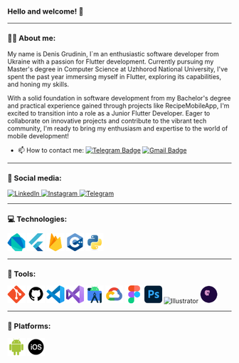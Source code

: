 ### Hello and welcome! 👋

---

### 👨‍💻 About me:

My name is Denis Grudinin, I`m an enthusiastic software developer from Ukraine with a passion for Flutter development. Currently pursuing my Master's degree in Computer Science at Uzhhorod National University, I've spent the past year immersing myself in Flutter, exploring its capabilities, and honing my skills.

With a solid foundation in software development from my Bachelor's degree and practical experience gained through projects like RecipeMobileApp, I'm excited to transition into a role as a Junior Flutter Developer. Eager to collaborate on innovative projects and contribute to the vibrant tech community, I'm ready to bring my enthusiasm and expertise to the world of mobile development!

- 📫 How to contact me: [![Telegram Badge](https://img.shields.io/badge/Telegram-2CA5E0?style=flat&logo=telegram&logoColor=white)](https://t.me/Denis_Grudinin) [![Gmail Badge](https://img.shields.io/badge/Gmail-D14836?style=flat&logo=gmail&logoColor=white)](mailto:denisgrudininworks@gmail.com)

---

### 🤝 Social media:

<div id="badges">
  <a href="https://www.linkedin.com/in/denis-grudinin-8174b6241/" target="_blank">
    <img src="https://cdn-icons-png.flaticon.com/512/2504/2504799.png" width="40" height="40" alt="LinkedIn"/>
  </a>
  <a href="https://www.instagram.com/denis_hrudinin/" target="_blank">
    <img src="https://cdn-icons-png.flaticon.com/128/3955/3955024.png" width="40" height="40" alt="Instagram"/>
  </a>
  <a href="[https://www.instagram.com/denis_hrudinin/](https://t.me/Denis_Grudinin)" target="_blank">
    <img src="https://cdn-icons-png.flaticon.com/128/2111/2111646.png" width="40" height="40" alt="Telegram"/>
  </a>
</div>

---

### 💻 Technologies:
<div>
  <img src="https://github.com/devicons/devicon/blob/master/icons/dart/dart-original.svg" title="Dart" alt="Dart" width="40" height="40"/>
  <img src="https://github.com/devicons/devicon/blob/master/icons/flutter/flutter-original.svg" title="Flutter" alt="Flutter" width="40" height="40"/>
  <img src="https://github.com/devicons/devicon/blob/master/icons/firebase/firebase-original.svg" title="Firebase" alt="Firebase" width="40" height="40"/>
  <img src="https://github.com/devicons/devicon/blob/master/icons/cplusplus/cplusplus-original.svg" title="C++" alt="C++" width="40" height="40"/>
  <img src="https://github.com/devicons/devicon/blob/master/icons/python/python-original.svg" title="Python" alt="Python" width="40" height="40"/>
</div>

---

### 🧰 Tools:
<div>
  <img src="https://github.com/devicons/devicon/blob/master/icons/git/git-original.svg" title="Git" alt="Git" width="40" height="40"/>
  <img src="https://github.com/EleoXDA/EleoXDA/raw/main/images/github.svg" title="Github" alt="Github" width="40" height="40"/>
  <img src="https://github.com/devicons/devicon/blob/master/icons/vscode/vscode-original.svg" title="VScode" alt="VScode" width="40" height="40"/>
  <img src="https://github.com/devicons/devicon/blob/master/icons/visualstudio/visualstudio-original.svg" title="Vstudio" alt="Vstudio" width="40" height="40"/>
  <img src="https://github.com/devicons/devicon/blob/master/icons/androidstudio/androidstudio-original.svg" title="AndroidStudio" alt="AndroidStudio" width="40" height="40"/>
  <img src="https://github.com/devicons/devicon/blob/master/icons/googlecloud/googlecloud-original.svg" title="GoogleCloud" alt="GoogleCloud" width="40" height="40"/>
  <img src="https://github.com/devicons/devicon/blob/master/icons/figma/figma-original.svg" title="Figma" alt="Figma" width="40" height="40"/>
  <img src="https://github.com/devicons/devicon/blob/master/icons/photoshop/photoshop-original.svg" title="Photoshop" alt="Photoshop" width="40" height="40"/>
  <img src="https://camo.githubusercontent.com/e96287185293d31261f994ed40f8c881cdfbf7f199bc1ecb4c60e04a5aa7fbc1/68747470733a2f2f70726f66696c696e61746f722e7269736861762e6465762f736b696c6c732d6173736574732f61646f62655f696c6c7573747261746f722d69636f6e2e737667" title="Illustrator" alt="Illustrator" width="40" height="40"/>
  <img src="https://github.com/devicons/devicon/blob/master/icons/aftereffects/aftereffects-original.svg" title="AfterEffects" alt="AfterEffects" width="40" height="40"/>
</div>

---

### 📱 Platforms:
<div>
  <img src="https://github.com/devicons/devicon/blob/master/icons/android/android-original.svg" title="Android" alt="Android" width="40" height="40"/>
  <img src="https://github.com/EleoXDA/EleoXDA/raw/main/images/ios.svg" title="Ios" alt="Ios" width="40" height="40"/>
</div>
